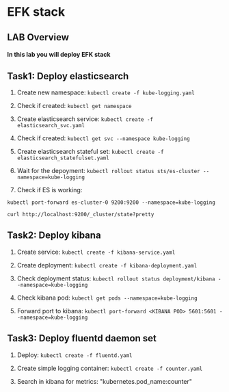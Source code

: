 # EFK stack

## LAB Overview

#### In this lab you will deploy EFK stack

## Task1: Deploy elasticsearch
1. Create new namespace:
``kubectl create -f kube-logging.yaml``

2. Check if created:
``kubectl get namespace``

3. Create elasticsearch service:
``kubectl create -f elasticsearch_svc.yaml``

4. Check if created:
``kubectl get svc --namespace kube-logging``

5. Create elasticsearch stateful set:
``kubectl create -f elasticsearch_statefulset.yaml``

6. Wait for the depoyment:
``kubectl rollout status sts/es-cluster --namespace=kube-logging``

7. Check if ES is working:
   
``kubectl port-forward es-cluster-0 9200:9200 --namespace=kube-logging``

``curl http://localhost:9200/_cluster/state?pretty``

## Task2: Deploy kibana

1. Create service:
``kubectl create -f kibana-service.yaml``

2. Create deployment:
``kubectl create -f kibana-deployment.yaml``

3. Check deployment status:
``kubectl rollout status deployment/kibana --namespace=kube-logging``

4. Check kibana pod:
``kubectl get pods --namespace=kube-logging``

5. Forward port to kibana:
``kubectl port-forward <KIBANA POD> 5601:5601 --namespace=kube-logging``

## Task3: Deploy fluentd daemon set
1. Deploy:
``kubectl create -f fluentd.yaml``

2. Create simple logging container:
``kubectl create -f counter.yaml``

3. Search in kibana for metrics:
"kubernetes.pod_name:counter"